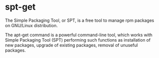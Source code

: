spt-get
=======

The Simple Packaging Tool, or SPT, is a free tool to manage rpm packages on GNU/Linux distribution.

The apt-get command is a powerful command-line tool, which works with Simple Packaging Tool (SPT) 
performing such functions as installation of new packages, upgrade of existing packages, removal
of unuseful packages.
